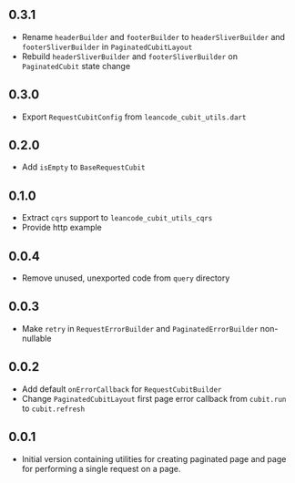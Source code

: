 ## 0.3.1

* Rename `headerBuilder` and `footerBuilder` to `headerSliverBuilder` and `footerSliverBuilder` in `PaginatedCubitLayout`
* Rebuild `headerSliverBuilder` and `footerSliverBuilder` on `PaginatedCubit` state change

## 0.3.0

* Export `RequestCubitConfig` from `leancode_cubit_utils.dart`

## 0.2.0

* Add `isEmpty` to `BaseRequestCubit`

## 0.1.0

* Extract `cqrs` support to `leancode_cubit_utils_cqrs`
* Provide http example

## 0.0.4

* Remove unused, unexported code from `query` directory

## 0.0.3

* Make `retry` in `RequestErrorBuilder` and `PaginatedErrorBuilder` non-nullable

## 0.0.2

* Add default `onErrorCallback` for `RequestCubitBuilder`
* Change `PaginatedCubitLayout` first page error callback from `cubit.run` to `cubit.refresh`

## 0.0.1

* Initial version containing utilities for creating paginated page and page for performing a single request on a page.
